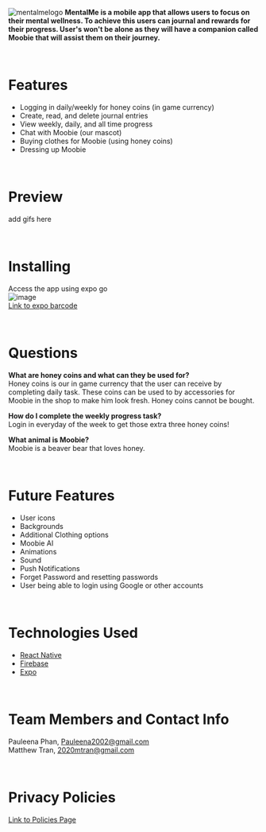 
![mentalmelogo](https://github.com/pauleenaphan/MentalMe/assets/77126730/55761fd9-0e55-4efa-a14e-05509e12b46f)
**MentalMe is a mobile app that allows users to focus on their mental wellness. To achieve this users can journal and rewards for their progress. User's won't be alone as they will have a companion called Moobie that will assist them on their journey.**

<br>

# Features
- Logging in daily/weekly for honey coins (in game currency)
- Create, read, and delete journal entries
- View weekly, daily, and all time progress
- Chat with Moobie (our mascot) 
- Buying clothes for Moobie (using honey coins)
- Dressing up Moobie
  
<br> 

# Preview
add gifs here


<br>

# Installing 
Access the app using expo go
<br> ![image](https://github.com/pauleenaphan/MentalMe/assets/77126730/bcd4f801-9840-4d9c-a15b-22cad1319a08)
<br> [Link to expo barcode](https://expo.dev/preview/update?message=fixed%20styling&updateRuntimeVersion=1.0.0&createdAt=2024-05-07T05%3A25%3A18.090Z&slug=exp&projectId=d55f227c-6164-4fc5-ac60-040c4b42bad2&group=f55c8b6c-df7a-4874-9605-f10a26a3b534)

<br> 

# Questions
**What are honey coins and what can they be used for?**
<br> Honey coins is our in game currency that the user can receive by completing daily task. These coins can be used to by accessories for Moobie in the shop to make him look fresh. Honey coins cannot be bought.

**How do I complete the weekly progress task?**
<br> Login in everyday of the week to get those extra three honey coins!

**What animal is Moobie?**
<br> Moobie is a beaver bear that loves honey.

<br> 

# Future Features
- User icons
- Backgrounds
- Additional Clothing options
- Moobie AI
- Animations
- Sound
- Push Notifications
- Forget Password and resetting passwords
- User being able to login using Google or other accounts

<br>

# Technologies Used
- [React Native](https://reactnative.dev/docs/getting-started)
- [Firebase](https://firebase.google.com/)
- [Expo](https://expo.dev/)

<br>

# Team Members and Contact Info
Pauleena Phan, Pauleena2002@gmail.com
<br> Matthew Tran, 2020mtran@gmail.com

<br>

# Privacy Policies

[Link to Policies Page](https://pauleenaphan.github.io/MentalMe/privacyPolicies.html)
